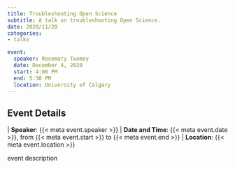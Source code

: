 ```yaml
---
title: Troubleshooting Open Science
subtitle: A talk on troubleshooting Open Science.
date: 2020/11/20
categories:
- talks

event:
  speaker: Rosemary Twomey
  date: December 4, 2020
  start: 4:00 PM
  end: 5:30 PM
  location: University of Calgary
---
```


## Event Details

| __Speaker__: {{< meta event.speaker >}}
| __Date and Time__: {{< meta event.date >}}, from {{< meta event.start >}} to {{< meta event.end >}}
| __Location__: {{< meta event.location >}}

event description
